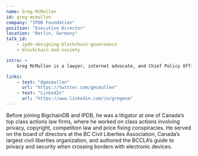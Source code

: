 ```yaml
---
name: Greg McMullen
id: greg-mcmullen
company: "IPDB Foundation"
position: "Executive Director"
location: "Berlin, Germany"
talk_id:
    - ipdb-designing-blockchain-governance
    - blockchain-and-society

intro: >
    Greg McMullen is a lawyer, internet advocate, and Chief Policy Officer at [BigchainDB](https://www.bigchaindb.com), where he built the framework for the [IPDB Foundation](https://ipdb.io) and helped bring together its founding caretakers. He is a leading member of the COALA IP working group and co-authored the COALA IP specification and policy paper.

links:
    - text: "@gmcmullen"
      url: "https://twitter.com/gmcmullen"
    - text: "LinkedIn"
      url: "https://www.linkedin.com/in/gregmcm"
---
```


Before joining BigchainDB and IPDB, he was a litigator at one of Canada’s top class actions law firms, where he worked on class actions involving privacy, copyright, competition law and price fixing conspiracies. He served on the board of directors at the BC Civil Liberties Association, Canada’s largest civil liberties organization, and authored the BCCLA’s guide to privacy and security when crossing borders with electronic devices.
